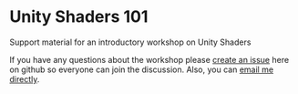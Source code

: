 # Unity Shaders 101
Support material for an introductory workshop on Unity Shaders

If you have any questions about the workshop please [create an issue](https://github.com/rubenpenalva/UnityShaders101/issues/new) here on github so everyone can join the discussion. Also, you can [email me directly](mailto:ruben.penalva@rpenalva.com).
